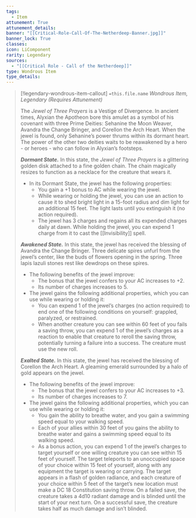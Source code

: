 ```yaml
---
tags:
  - Item
attunement: True
attunement_details: 
banner: "[[Critical-Role-Call-Of-The-Netherdeep-Banner.jpg]]"
banner_lock: True
classes:
icon: LiComponent
rarity: Legendary
sources:
  - "[[Critical Role - Call of the Netherdeep]]"
type: Wondrous Item
type_details: 
---
```

>[!legendary-wondrous-item-callout] `=this.file.name`
>*Wondrous Item, Legendary (Requires Attunement)*
>
>The *Jewel of Three Prayers* is a Vestige of Divergence. In ancient times, Alyxian the Apotheon bore this amulet as a symbol of his covenant with three Prime Deities: Sehanine the Moon Weaver, Avandra the Change Bringer, and Corellon the Arch Heart. When the jewel is found, only Sehanine’s power thrums within its dormant heart. The power of the other two deities waits to be reawakened by a hero - or heroes - who can follow in Alyxian’s footsteps.
>
>***Dormant State.*** In this state, the *Jewel of Three Prayers* is a glittering golden disk attached to a fine golden chain. The chain magically resizes to function as a necklace for the creature that wears it.
>
>* In its Dormant State, the jewel has the following properties:
>	+ You gain a +1 bonus to AC while wearing the jewel.
>	+ While wearing or holding the jewel, you can use an action to cause it to shed bright light in a 15-foot radius and dim light for an additional 15 feet. The light lasts until you extinguish it (no action required).
>	+ The jewel has 3 charges and regains all its expended charges daily at dawn. While holding the jewel, you can expend 1 charge from it to cast the [[Invisibility]] spell.
>
>***Awakened State.*** In this state, the jewel has received the blessing of Avandra the Change Bringer. Three delicate spires unfurl from the jewel’s center, like the buds of flowers opening in the spring. Three lapis lazuli stones rest like dewdrops on these spires.
>
>* The following benefits of the jewel improve:
>	+ The bonus that the jewel confers to your AC increases to +2.
>	+ Its number of charges increases to 5.
>* The jewel gains the following additional properties, which you can use while wearing or holding it:
>	+ You can expend 1 of the jewel’s charges (no action required) to end one of the following conditions on yourself: grappled, paralyzed, or restrained.
>	+ When another creature you can see within 60 feet of you fails a saving throw, you can expend 1 of the jewel’s charges as a reaction to enable that creature to reroll the saving throw, potentially turning a failure into a success. The creature must use the new roll.
>
>***Exalted State.*** In this state, the jewel has received the blessing of Corellon the Arch Heart. A gleaming emerald surrounded by a halo of gold appears on the jewel.
>
>* The following benefits of the jewel improve:
>	+ The bonus that the jewel confers to your AC increases to +3.
>	+ Its number of charges increases to 7.
>* The jewel gains the following additional properties, which you can use while wearing or holding it:
>	+ You gain the ability to breathe water, and you gain a swimming speed equal to your walking speed.
>	+ Each of your allies within 30 feet of you gains the ability to breathe water and gains a swimming speed equal to its walking speed.
>	+ As a bonus action, you can expend 1 of the jewel’s charges to target yourself or one willing creature you can see within 15 feet of yourself. The target teleports to an unoccupied space of your choice within 15 feet of yourself, along with any equipment the target is wearing or carrying. The target appears in a flash of golden radiance, and each creature of your choice within 5 feet of the target’s new location must make a DC 18 Constitution saving throw. On a failed save, the creature takes a 4d10 radiant damage and is blinded until the start of your next turn. On a successful save, the creature takes half as much damage and isn’t blinded.
>
>
